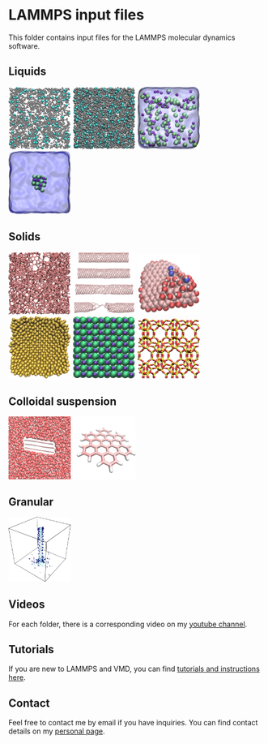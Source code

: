 # LAMMPS input files

This folder contains input files for the LAMMPS molecular dynamics software. 

## Liquids

<p float="left">
  <a href="liquids/2D-lj-fluid/"><img src="liquids/2D-lj-fluid/2D-lj.jpg" width="24.5%" /></a>
  <a href="liquids/3D-lj-fluid/"><img src="liquids/3D-lj-fluid/3D-lj.jpg" width="24.5%" /></a>
  <a href="liquids/nacl-solution/"><img src="liquids/nacl-solution/nacl_solution_transparent.jpg" width="24.5%" /></a>
  <a href="liquids/salt-dissolution-water/"><img src="liquids/salt-dissolution-water/NaCldissolution.jpeg" width="24.5%" /></a>
</p>

## Solids

<p float="left">
  <a href="solids/amorphous-carbon/"><img src="solids/amorphous-carbon/amorphous-carbon.jpg" width="24.5%" /></a>
  <a href="solids/CNT-under-deformation/"><img src="solids/CNT-under-deformation/cnt-under-deformation.jpg" width="24.5%" /></a>
  <a href="solids/GO-nanoparticle/"><img src="solids/GO-nanoparticle/GO-nanoparticle.jpg" width="24.5%" /></a>
  <a href="solids/melting-gold/"><img src="solids/melting-gold/gold.png" width="24.5%" /></a>
  <a href="solids/NaCl-under-compression/"><img src="solids/NaCl-under-compression/nacl_crystal.jpg" width="24.5%" /></a>
  <a href="solids/silicalite/"><img src="solids/silicalite/silicalite.jpeg" width="24.5%" /></a>
</p>

## Colloidal suspension

<p float="left">
  <a href="colloidal-suspension/liquid-exfoliation-graphene/"><img src="colloidal-suspension/liquid-exfoliation-graphene/LPE_graphene.jpg" width="24.5%" /></a>
  <a href="colloidal-suspension/nanographene-in-shear-flow/"><img src="colloidal-suspension/nanographene-in-shear-flow/HBC_molecule.jpeg" width="24.5%" /></a>
</p>

## Granular

<p float="left">
  <a href="granular/pouring/"><img src="granular/pouring/pouring.png" width="24.5%" /></a>
</p>

## Videos

For each folder, there is a corresponding video on my [youtube channel](https://www.youtube.com/channel/UCLmK_9wpyLVpcP7BPgN6BIw). 

## Tutorials 

If you are new to LAMMPS and VMD, you can find [tutorials and instructions here](https://lammpstutorials.github.io/).

## Contact 

Feel free to contact me by email if you have inquiries. You can find contact details on my [personal page](https://simongravelle.github.io/).
